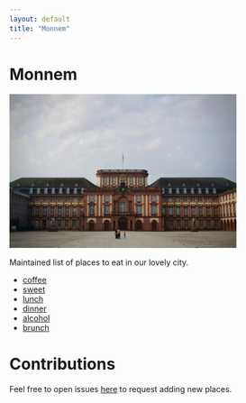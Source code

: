 ```yaml
---
layout: default
title: "Monnem"
---
```


# Monnem

<img src="/assets/img/monnem.jpeg"  width="80%" >

Maintained list of places to eat in our lovely city.

- [coffee](./coffee)
- [sweet](./sweet)
- [lunch](./lunch)
- [dinner](./dinner)
- [alcohol](./alcohol)
- [brunch](./brunch)


# Contributions

Feel free to open issues [here](https://github.com/sobamchan/monnem.sotaro.io/) to request adding new places.
